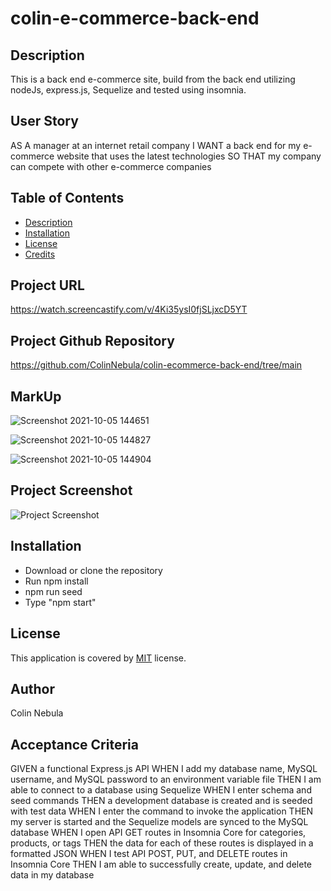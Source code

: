 # colin-e-commerce-back-end

## Description
This is a back end e-commerce site, build from the back end utilizing nodeJs, express.js, Sequelize and tested using insomnia.

## User Story
AS A manager at an internet retail company
I WANT a back end for my e-commerce website that uses the latest technologies
SO THAT my company can compete with other e-commerce companies

## Table of Contents
  * [Description](#description)
  * [Installation](#installation)
  * [License](#license)
  * [Credits](#credits)


## Project URL
https://watch.screencastify.com/v/4Ki35ysI0fjSLjxcD5YT

## Project Github Repository
https://github.com/ColinNebula/colin-ecommerce-back-end/tree/main

## MarkUp
![Screenshot 2021-10-05 144651](https://user-images.githubusercontent.com/57843842/137182995-7763608e-03d9-4b8f-8438-156c29e253ea.jpg)

![Screenshot 2021-10-05 144827](https://user-images.githubusercontent.com/57843842/137183033-102f17dc-90da-4eec-b49c-e65cfef893ec.jpg)


![Screenshot 2021-10-05 144904](https://user-images.githubusercontent.com/57843842/137183063-c19db03d-197c-4ccb-b862-eaa69afb6ee5.jpg)

## Project Screenshot
![Project Screenshot](https://user-images.githubusercontent.com/57843842/137198160-a9ecf39c-8860-467a-b841-fb551a6e606f.jpg)

## Installation 
* Download or clone the repository 
* Run npm install
* npm run seed
* Type "npm start"

## License
This application is covered by [MIT](https://opensource.org/licenses/MIT) license.

## Author 
Colin Nebula

## Acceptance Criteria
GIVEN a functional Express.js API
WHEN I add my database name, MySQL username, and MySQL password to an environment variable file
THEN I am able to connect to a database using Sequelize
WHEN I enter schema and seed commands
THEN a development database is created and is seeded with test data
WHEN I enter the command to invoke the application
THEN my server is started and the Sequelize models are synced to the MySQL database
WHEN I open API GET routes in Insomnia Core for categories, products, or tags
THEN the data for each of these routes is displayed in a formatted JSON
WHEN I test API POST, PUT, and DELETE routes in Insomnia Core
THEN I am able to successfully create, update, and delete data in my database